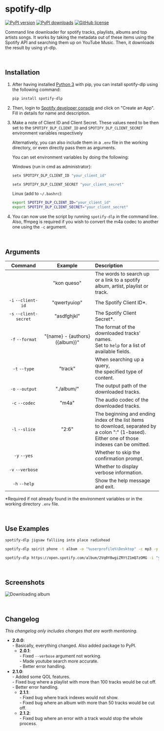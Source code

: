 # spotify-dlp
[![PyPI version](https://img.shields.io/pypi/v/spotify-dlp)](https://pypi.org/project/spotify-dlp/)
[![PyPI downloads](https://img.shields.io/pypi/dm/spotify-dlp)](https://pypi.org/project/spotify-dlp/)
[![GitHub license](https://img.shields.io/github/license/zWolfrost/spotify-dlp)](LICENSE)

Command line downloader for spotify tracks, playlists, albums and top artists songs.
It works by taking the metadata out of these items using the Spotify API and searching them up on YouTube Music.
Then, it downloads the result by using yt-dlp.


&nbsp;
## Installation
1. After having installed [Python 3](https://www.python.org/downloads/) with pip, you can install spotify-dlp using the following command:
	```bash
	pip install spotify-dlp
	```

2. Then, login to [Spotify developer console](https://developer.spotify.com/dashboard) and click on "Create an App". Fill in details for name and description.

3. Make a note of Client ID and Client Secret. These values need to be then set to the `SPOTIFY_DLP_CLIENT_ID` and `SPOTIFY_DLP_CLIENT_SECRET` environment variables respectively

	Alternatively, you can also include them in a `.env` file in the working directory, or even directly pass them as arguments.

	You can set environment variables by doing the following:

	Windows (run in cmd as administrator):
	```sh
	setx SPOTIFY_DLP_CLIENT_ID "your_client_id"
	```
	```sh
	setx SPOTIFY_DLP_CLIENT_SECRET "your_client_secret"
	```

	Linux (add to `~/.bashrc`):
	```sh
	export SPOTIFY_DLP_CLIENT_ID="your_client_id"
	export SPOTIFY_DLP_CLIENT_SECRET="your_client_secret"
	```

4. You can now use the script by running `spotify-dlp` in the command line.
	Also, ffmpeg is required if you wish to convert the m4a codec to another one using the `-c` argument.


&nbsp;
## Arguments
| Command                | Example                        | Description
|:-:                     |:-:                             |:-
|                        | "kon queso"                    | The words to search up<br>or a link to a spotify album, artist, playlist or track.
| `-i` `--client-id`     | "qwertyuiop"                   | The Spotify Client ID*.
| `-s` `--client-secret` | "asdfghjkl"                    | The Spotify Client Secret*.
| `-f` `--format`        | "{name} - {authors} ({album})" | The format of the downloaded tracks' names.<br>Set to `help` for a list of available fields.
| `-t` `--type`          | "track"                        | When searching up a query,<br>the specified type of content.
| `-o` `--output`        | "./album/"                     | The output path of the downloaded tracks.
| `-c` `--codec`         | "m4a"                          | The audio codec of the downloaded tracks.
| `-l` `--slice`         | "2:6"                          | The beginning and ending index of the list items<br>to download, separated by a colon ":" (1-based).<br>Either one of those indexes can be omitted.
| `-y` `--yes`           |                                | Whether to skip the confirmation prompt.
| `-v` `--verbose`       |                                | Whether to display verbose information.
| `-h` `--help`          |                                | Show the help message and exit.

*Required if not already found in the environment variables or in the working directory `.env` file.


&nbsp;
## Use Examples
```sh
spotify-dlp jigsaw falliing into place radiohead
```
```sh
spotify-dlp spirit phone -t album -o "%userprofile%\Desktop" -c mp3 -y
```
```sh
spotify-dlp https://open.spotify.com/album/2Vq0Y8wgiZRYtZ1mQ7zOMG -i "your_client_id" -s "your_client_secret"
```


&nbsp;
## Screenshots
![Downloading album](https://i.imgur.com/t5N1Og3.png)


&nbsp;
## Changelog
*This changelog only includes changes that are worth mentioning.*

- **2.0.0**:
<br>- Basically, everything changed. Also added package to PyPI.
	- **2.0.1**:
	<br>- Fixed `--verbose` argument not working.
	<br>- Made youtube search more accurate.
	<br>- Better error handling.
- **2.1.0**:
<br>- Added some QOL features.
<br>- Fixed bug where a playlist with more than 100 tracks would be cut off.
<br>- Better error handling.
	- **2.1.1**:
	<br>- Fixed bug where track indexes would not show.
	<br>- Fixed bug where an album with more than 50 tracks would be cut off.
	- **2.1.2**:
	<br>- Fixed bug where an error with a track would stop the whole process.